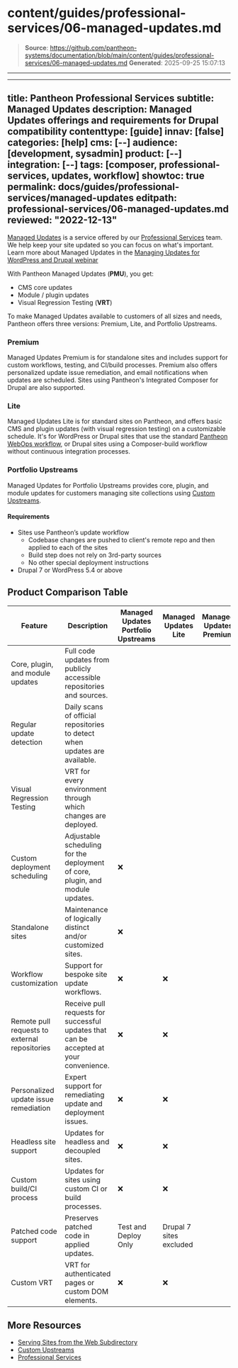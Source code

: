# content/guides/professional-services/06-managed-updates.md

> **Source**: https://github.com/pantheon-systems/documentation/blob/main/content/guides/professional-services/06-managed-updates.md
> **Generated**: 2025-09-25 15:07:13

---

---
title: Pantheon Professional Services
subtitle: Managed Updates
description: Managed Updates offerings and requirements for Drupal compatibility
contenttype: [guide]
innav: [false]
categories: [help]
cms: [--]
audience: [development, sysadmin]
product: [--]
integration: [--]
tags: [composer, professional-services, updates, workflow]
showtoc: true
permalink: docs/guides/professional-services/managed-updates
editpath: professional-services/06-managed-updates.md
reviewed: "2022-12-13"
---

[Managed Updates](https://pantheon.io/professional-services/managed-updates?docs) is a service offered by our [Professional Services](/guides/professional-services) team. We help keep your site updated so you can focus on what's important. Learn more about Managed Updates in the [Managing Updates for WordPress and Drupal webinar](https://pantheon.io/resources/managed-updates-webinar?docs)

With Pantheon Managed Updates (**PMU**), you get:

- CMS core updates
- Module / plugin updates
- Visual Regression Testing (**VRT**)

To make Managed Updates available to customers of all sizes and needs, Pantheon offers three versions: Premium, Lite, and Portfolio Upstreams.

### Premium

Managed Updates Premium is for standalone sites and includes support for custom workflows, testing, and CI/build processes. Premium also offers personalized update issue remediation, and email notifications when updates are scheduled. Sites using Pantheon's Integrated Composer for Drupal are also supported.

### Lite

Managed Updates Lite is for standard sites on Pantheon, and offers basic CMS and plugin updates (with visual regression testing) on a customizable schedule. It's for WordPress or Drupal sites that use the standard [Pantheon WebOps workflow](/pantheon-workflow), or Drupal sites using a Composer-build workflow without continuous integration processes.

### Portfolio Upstreams

Managed Updates for Portfolio Upstreams provides core, plugin, and module updates for customers managing site collections using [Custom Upstreams](/guides/custom-upstream).

#### Requirements

- Sites use Pantheon’s update workflow
  - Codebase changes are pushed to client's remote repo and then applied to each of the sites
  - Build step does not rely on 3rd-party sources
  - No other special deployment instructions
- Drupal 7 or WordPress 5.4 or above

## Product Comparison Table

| Feature                                       | Description                                                                            | Managed Updates Portfolio Upstreams | Managed Updates Lite    | Managed Updates Premium |
|-----------------------------------------------|----------------------------------------------------------------------------------------|-------------------------------------|-------------------------|-------------------------|
| Core, plugin, and module updates              | Full code updates from publicly accessible repositories and sources.                   | <Check/>                            | <Check/>                | <Check/>                |
| Regular update detection                      | Daily scans of official repositories to detect when updates are available.             | <Check/>                            | <Check/>                | <Check/>                |
| Visual Regression Testing                     | VRT for every environment through which changes are deployed.                          | <Check/>                            | <Check/>                | <Check/>                |
| Custom deployment scheduling                  | Adjustable scheduling for the deployment of core, plugin, and module updates.          | ❌                                   | <Check/>                | <Check/>                |
| Standalone sites                              | Maintenance of logically distinct and/or customized sites.                             | ❌                                   | <Check/>                | <Check/>                |
| Workflow customization                        | Support for bespoke site update workflows.                                             | ❌                                   | ❌                       | <Check/>                |
| Remote pull requests to external repositories | Receive pull requests for successful updates that can be accepted at your convenience. | ❌                                   | ❌                       | <Check/>                |
| Personalized update issue remediation         | Expert support for remediating update and deployment issues.                           | ❌                                   | ❌                       | <Check/>                |
| Headless site support                         | Updates for headless and decoupled sites.                                              | ❌                                   | ❌                       | <Check/>                |
| Custom build/CI process                       | Updates for sites using custom CI or build processes.                                  | ❌                                   | ❌                       | <Check/>                |
| Patched code support                          | Preserves patched code in applied updates.                                             | Test and Deploy Only                | Drupal 7 sites excluded | <Check/>                |
| Custom VRT                                    | VRT for authenticated pages or custom DOM elements.                                    | ❌                                   | ❌                       | <Check/>                |


## More Resources
- [Serving Sites from the Web Subdirectory](/nested-docroot)
- [Custom Upstreams](/guides/custom-upstream)
- [Professional Services](/guides/professional-services)

